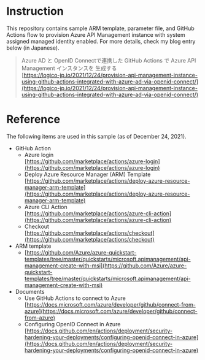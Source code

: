 # Instruction

This repository contains sample ARM template, parameter file, and GitHub Actions flow to provision Azure API Management instance with system assigned managed identity enabled.
For more details, check my blog entry below (in Japanese).

> Azure AD と OpenID Connectで連携した GitHub Actions で Azure API Management インスタンスを 生成する<br>
> [https://logico-jp.io/2021/12/24/provision-api-management-instance-using-github-actions-integrated-with-azure-ad-via-openid-connect/](https://logico-jp.io/2021/12/24/provision-api-management-instance-using-github-actions-integrated-with-azure-ad-via-openid-connect/)

# Reference

The following items are used in this sample (as of December 24, 2021).

- GitHub Action
  - Azure login<br>
    [https://github.com/marketplace/actions/azure-login](https://github.com/marketplace/actions/azure-login)  
  - Deploy Azure Resource Manager (ARM) Template<br>
    [https://github.com/marketplace/actions/deploy-azure-resource-manager-arm-template](https://github.com/marketplace/actions/deploy-azure-resource-manager-arm-template)
  - Azure CLI Action<br> 
    [https://github.com/marketplace/actions/azure-cli-action](https://github.com/marketplace/actions/azure-cli-action)
  - Checkout<br>
    [https://github.com/marketplace/actions/checkout](https://github.com/marketplace/actions/checkout)
- ARM template
  - [https://github.com/Azure/azure-quickstart-templates/tree/master/quickstarts/microsoft.apimanagement/api-management-create-with-msi](https://github.com/Azure/azure-quickstart-templates/tree/master/quickstarts/microsoft.apimanagement/api-management-create-with-msi) 
- Documents
  - Use GitHub Actions to connect to Azure<br>[https://docs.microsoft.com/azure/developer/github/connect-from-azure](https://docs.microsoft.com/azure/developer/github/connect-from-azure)
  -  Configuring OpenID Connect in Azure<br>
     [https://docs.github.com/en/actions/deployment/security-hardening-your-deployments/configuring-openid-connect-in-azure](https://docs.github.com/en/actions/deployment/security-hardening-your-deployments/configuring-openid-connect-in-azure)
